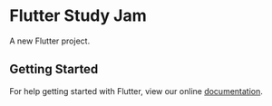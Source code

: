 # Flutter Study Jam 

A new Flutter project.

## Getting Started

For help getting started with Flutter, view our online
[documentation](https://flutter.io/).
